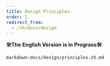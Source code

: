 ```yaml
---
title: Design Principles
order: 1
redirect_from:
  - /zh/docs/design
---
```


**🛠The English Version is in Prograss🛠**

`markdown:docs/design/principles.zh.md`